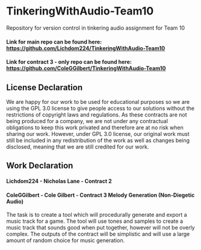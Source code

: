 # TinkeringWithAudio-Team10
Repository for version control in tinkering audio assignment for Team 10

#### Link for main repo can be found here: https://github.com/Lichdom224/TinkeringWithAudio-Team10
#### Link for contract 3 - only repo can be found here: https://github.com/ColeGGilbert/TinkeringWithAudio-Team10

## License Declaration
We are happy for our work to be used for educational purposes so we are using the GPL 3.0 license to give people access to our solutions without the restrictions of copyright laws and regulations. As these contracts are not being produced for a company, we are not under any contractual obligations to keep this work privated and therefore are at no risk when sharing our work. However, under GPL 3.0 license, our original work must still be included in any redistribution of the work as well as changes being disclosed, meaning that we are still credited for our work.

## Work Declaration
#### Lichdom224 - Nicholas Lane - Contract 2

#### ColeGGilbert - Cole Gilbert - Contract 3 Melody Generation (Non-Diegetic Audio)
The task is to create a tool which will procedurally generate and export a music track for a game. The tool will use tones and samples to create a music track that sounds good when put together, however will not be overly complex. The outputs of the contract will be simplistic and will use a large amount of random choice for music generation.
